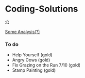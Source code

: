 # Coding-Solutions
:D

[Some Analysis(?)](https://docs.google.com/document/d/1i1_P9no_608_ftGM63pSs7XVWGCVoRG-TOZIx6lHNBU/edit#)

### To do
- Help Yourself (gold)
- Angry Cows (gold)
- Fix Grazing on the Run 7/10 (gold)
- Stamp Painting (gold)

